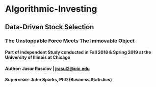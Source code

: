 # Algorithmic-Investing

## Data-Driven Stock Selection
### The Unstoppable Force Meets The Immovable Object

#### Part of Independent Study conducted in Fall 2018 & Spring 2019 at the University of Illinois at Chicago
#### Author: Jasur Rasulov | jrasul2@uic.edu
#### Supervisor: John Sparks, PhD (Business Statistics)



